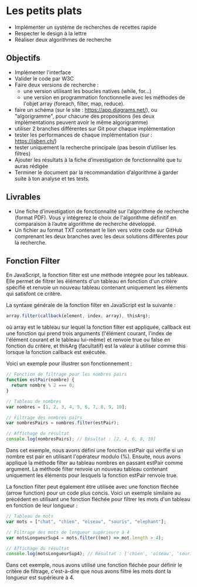 # Les petits plats

- Implémenter un système de recherches de recettes rapide
- Respecter le design à la lettre
- Réaliser deux algorithmes de recherche

## Objectifs

- Implémenter l'interface
- Valider le code par W3C
- Faire deux versions de recherche :
  - une version utilisant les boucles natives (while, for...)
  - une version en programmation fonctionnelle avec les méthodes de l'objet array (foreach, filter, map, reduce).
- faire un schéma (sur le site : https://app.diagrams.net/), ou "algorigramme", pour chacune des propositions (les deux implémentations peuvent avoir le même algorigramme)
- utiliser 2 branches différentes sur Git pour chaque implémentation
- tester les performances de chaque implémentation (sur : https://jsben.ch/)
- tester uniquement la recherche principale (pas besoin d’utiliser les filtres)
- Ajouter les résultats à la fiche d’investigation de fonctionnalité que tu auras rédigée
- Terminer le document par la recommandation d’algorithme à garder suite à ton analyse et tes tests.

## Livrables

- Une fiche d’investigation de fonctionnalité sur l’algorithme de recherche (format PDF). Vous y intégrerez le choix de l'algorithme définitif en comparaison à l’autre algorithme de recherche développé.
- Un fichier au format TXT contenant le lien vers votre code sur GitHub comprenant les deux branches avec les deux solutions différentes pour la recherche.

## Fonction Filter

En JavaScript, la fonction filter est une méthode intégrée pour les tableaux. Elle permet de filtrer les éléments d'un tableau en fonction d'un critère spécifié et renvoie un nouveau tableau contenant uniquement les éléments qui satisfont ce critère.

La syntaxe générale de la fonction filter en JavaScript est la suivante :

```javascript
array.filter(callback(element, index, array), thisArg);
```

où array est le tableau sur lequel la fonction filter est appliquée, callback est une fonction qui prend trois arguments (l'élément courant, l'index de l'élément courant et le tableau lui-même) et renvoie true ou false en fonction du critère, et thisArg (facultatif) est la valeur à utiliser comme this lorsque la fonction callback est exécutée.

Voici un exemple pour illustrer son fonctionnement :

```javascript
// Fonction de filtrage pour les nombres pairs
function estPair(nombre) {
  return nombre % 2 === 0;
}

// Tableau de nombres
var nombres = [1, 2, 3, 4, 5, 6, 7, 8, 9, 10];

// Filtrage des nombres pairs
var nombresPairs = nombres.filter(estPair);

// Affichage du résultat
console.log(nombresPairs); // Résultat : [2, 4, 6, 8, 10]
```

Dans cet exemple, nous avons défini une fonction estPair qui vérifie si un nombre est pair en utilisant l'opérateur modulo (%). Ensuite, nous avons appliqué la méthode filter au tableau nombres en passant estPair comme argument. La méthode filter renvoie un nouveau tableau contenant uniquement les éléments pour lesquels la fonction estPair renvoie true.

La fonction filter peut également être utilisée avec une fonction fléchée (arrow function) pour un code plus concis. Voici un exemple similaire au précédent en utilisant une fonction fléchée pour filtrer les mots d'un tableau en fonction de leur longueur :

```javascript
// Tableau de mots
var mots = ["chat", "chien", "oiseau", "souris", "elephant"];

// Filtrage des mots de longueur supérieure à 4
var motsLongueurSup4 = mots.filter((mot) => mot.length > 4);

// Affichage du résultat
console.log(motsLongueurSup4); // Résultat : ['chien', 'oiseau', 'souris', 'elephant']
```

Dans cet exemple, nous avons utilisé une fonction fléchée pour définir le critère de filtrage, c'est-à-dire que nous avons filtré les mots dont la longueur est supérieure à 4.

